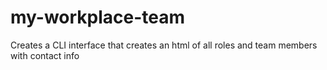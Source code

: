 # my-workplace-team
Creates a CLI interface that creates an html of all roles and team members with contact info
